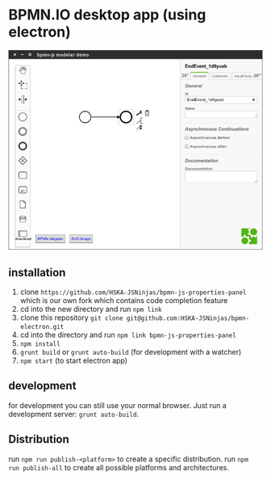# BPMN.IO desktop app (using electron)
![Demo Screenshot](docs/demo.png "Demo Screenshot")


## installation

1. clone `https://github.com/HSKA-JSNinjas/bpmn-js-properties-panel` which is our own fork which contains code completion feature
2. cd into the new directory and run `npm link`
3. clone this repository `git clone git@github.com:HSKA-JSNinjas/bpmn-electron.git`
4. cd into the directory and run `npm link bpmn-js-properties-panel`
5. `npm install`
6. `grunt build` or `grunt auto-build` (for development with a watcher)
7. `npm start` (to start electron app)

## development

for development you can still use your normal browser. Just run a development server: `grunt auto-build`.

## Distribution
run `npm run publish-<platform>` to create a <platform> specific distribution.
run `npm run publish-all` to create all possible platforms and architectures.